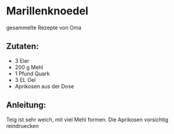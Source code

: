 Marillenknoedel
===
gesammelte Rezepte von Oma

Zutaten:
---
- 3  Eier
- 200 g Mehl
- 1 Pfund Quark
- 3 EL Oel
-   Aprikosen aus der Dose

Anleitung:
---
 Teig ist sehr weich, mit viel Mehl formen. Die Aprikosen vorsichtig reindruecken 